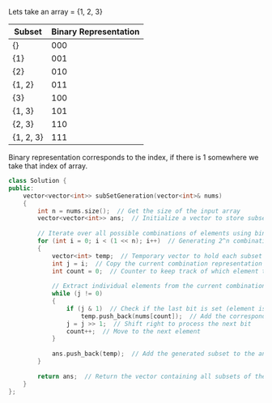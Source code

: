 Lets take an array = {1, 2, 3}

| Subset       | Binary Representation |
|-------------|-------------------------|
| {}                | 000                |
| {1}              | 001                   |
| {2}              | 010                   |
| {1, 2}          | 011                   |
| {3}              | 100                   |
| {1, 3}          | 101                   |
| {2, 3}          | 110                   |
| {1, 2, 3}      | 111                   |

Binary representation corresponds to the index, if there is 1 somewhere we take that index of array.

```cpp
class Solution {
public:
    vector<vector<int>> subSetGeneration(vector<int>& nums) 
    {
        int n = nums.size();  // Get the size of the input array
        vector<vector<int>> ans;  // Initialize a vector to store subsets
        
        // Iterate over all possible combinations of elements using binary representation
        for (int i = 0; i < (1 << n); i++)  // Generating 2^n combinations
        {
            vector<int> temp;  // Temporary vector to hold each subset
            int j = i;  // Copy the current combination representation
            int count = 0;  // Counter to keep track of which element to consider
            
            // Extract individual elements from the current combination representation
            while (j != 0)
            {
                if (j & 1)  // Check if the last bit is set (element is included in subset)
                    temp.push_back(nums[count]);  // Add the corresponding element to the subset
                j = j >> 1;  // Shift right to process the next bit
                count++;  // Move to the next element
            }
            
            ans.push_back(temp);  // Add the generated subset to the answer vector
        }
        
        return ans;  // Return the vector containing all subsets of the input array
    }
};
```
